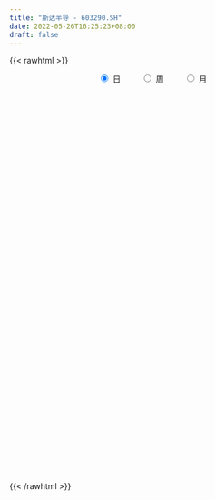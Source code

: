 ```yaml
---
title: "斯达半导 - 603290.SH"
date: 2022-05-26T16:25:23+08:00
draft: false
---
```

{{< rawhtml >}}
    <div style="text-align: center">
        <label style="padding: 1rem;"><input style="margin-right: .5rem" type="radio" name="period" value="D" checked onclick="period_change(this)">日</label>
        <label style="padding: 1rem;"><input style="margin-right: .5rem" type="radio" name="period" value="W" onclick="period_change(this)">周</label>
        <label style="padding: 1rem;"><input style="margin-right: .5rem" type="radio" name="period" value="M" onclick="period_change(this)">月</label>
    </div>
    <div id="chart" style="height: 700px;"></div> 
    <script type="text/javascript">
        const D_v = [32376.15,22984.13,19077.6,14004.6,18549.36,17298.51,24269.0,23688.34,35079.14,28579.61,23574.92,24930.17,17055.08,18075.98,14864.94,25149.56,13400.12,23426.1,21904.9,18428.31,23658.16,36110.88,39611.0,45010.2,34149.38,34557.49,30814.36,26567.92,25751.94,24021.65,27562.32,37155.26,22625.08,32153.24,36627.3,33974.98,28588.29,34071.6,36365.21,28663.4,25240.65,19815.8,18888.1,18296.94,28617.56,31385.13,37535.51,31046.87,28543.93,26859.4,28814.73,28106.24,28605.73,23114.56,38765.75,38014.21,33726.18,19815.36,23807.46,37055.95,26135.9,28265.3,30803.4,20062.54,30193.04,19353.27,20830.06,32191.91,35853.23,26375.35,25536.3,19101.82,20257.56,21029.36,28464.18,40779.87,31430.21,20422.53,20745.01,14635.88,15311.13,14346.74,13811.25,27635.54,17347.44,23435.68,14821.59,17898.14,11447.47,16604.87,20486.92,15249.53,17557.83,20486.48,15206.72,13960.68,26117.23,20703.66,15615.05,10446.25,12130.7,17465.44,32624.56,17535.85,20623.37,37080.14,32376.84,21601.46,20183.29,19571.56,29508.67,27856.2,43009.5,27582.01,25359.68,26896.24,23253.29,18164.55,21461.22,18146.46,31156.68,21512.81,23361.54,20418.82,15755.96,15379.7,18603.27,27842.66,23995.05,16974.36,14759.27,17489.21,20994.71,19483.98,16313.33,11767.25,11588.04,37231.35,36433.92,19378.43,22053.61,14465.84,13711.39,11800.95,18607.96,11372.66,14445.71,14680.78,19133.76,17813.16,9311.16,8586.57,15838.68,24558.87,15465.24,12172.95,27061.8,22753.4,23861.82,25707.7,17072.58,26120.87,24101.52,24472.12,18148.28,34483.3,25681.4,21309.66,21361.41,16650.37,14114.49,12759.01,18041.07,19760.19,23679.88,20810.41,24579.56,33495.56,28818.07,24884.07,14316.75,19445.41,16945.29,12561.72,14913.02,14561.04,10210.16,26996.79,32645.97,25842.78,22675.47,16979.36,20641.9,14830.84,15138.39,22017.93,23297.53,23253.18,35352.82,35330.39,18946.18,18527.52,24187.49,27884.01,36506.15,14807.53,27759.62,16183.59,16587.34,19620.38,11948.97,12747.78,15215.83,20116.0,12080.36,15979.74,21568.0,28693.34,16370.16,27733.64,23788.5,15734.57,26861.17,20228.89,20837.55,19146.79,12037.76,15586.22,18082.66,16042.9,17168.47,17440.93,18917.18,20890.56,16114.16,16916.14,7595.51,27280.3,28571.14,20997.04,13787.16,12974.2,26340.95,23050.58,20301.77,13225.76,16153.71,19295.53,22343.63,14749.8]
const D_histogram = [0.0,0.2959288889,0.3589418829,0.3585809467,0.2799136626,0.4117452688,0.7103390919,0.9318284423,1.8040988446,2.4419835401,2.766555869,2.559278579,2.2339027224,1.2699541847,0.8974781823,0.9743688286,0.6348404998,0.9017328955,1.2300868099,1.3730943783,1.733938725,1.9472707192,3.5240629901,4.8283121064,5.1599576688,5.7982047515,5.9532060916,5.6581205574,5.0382809634,4.3715843056,3.0921367562,3.6609414271,3.1681837316,1.1623128566,0.8140952988,1.1581452526,1.367577022,2.8749121338,3.1761458199,3.1990952607,2.0759334767,1.09121819,0.0404735477,-1.1979675495,-2.3277828058,-1.0412150651,1.9024929176,4.2336465757,6.7229955159,6.6353791715,6.0285686243,3.7779118508,4.2055362891,5.9447724308,3.6491067259,-0.938672491,-2.2351113576,-3.9768046934,-5.9328889754,-7.5581841582,-9.2814253794,-10.3608466281,-11.0100519732,-11.187145299,-10.6500535602,-10.5718813968,-9.7000530774,-8.037771323,-4.9875766669,-2.4104369452,-1.5640465879,-1.4865264456,-0.9863604821,0.2675407388,-0.9142669248,-3.5160187481,-4.6433052339,-6.1036833159,-7.0708178873,-6.8790672657,-6.4643134964,-5.6250326789,-4.5107138849,-2.0483918428,-0.7856023862,0.9088907373,1.8988611848,2.8904573474,3.6983741999,4.7385283807,5.9105207173,6.0932780642,6.8702901824,6.4618894074,5.8675777101,6.1205104292,3.3360028099,2.5197039185,1.3878817696,0.6107042517,-0.2762203838,1.5053737948,4.3957776235,6.2939279777,6.4122084935,3.4855293149,1.4840927023,0.7884061867,0.276918555,0.0867181942,-0.8376955238,-2.0050290416,-0.3896526904,1.097283343,3.0501159017,3.4592709214,3.0734904205,2.0918329805,1.8134711072,0.903419964,1.6242538512,2.1791553169,0.356821216,-0.701262897,-1.1748466243,-1.7724789478,-2.0793273205,-0.8459600206,0.3937512613,0.6370269519,-0.1113667716,-1.3042365441,-1.0042102987,-0.680763856,-1.3486262453,-1.7301836036,-1.8905145541,-4.2571256447,-7.0077391462,-8.1507374074,-8.7490922761,-8.5744589118,-8.2056264464,-7.4717185792,-7.2247997191,-6.8757167816,-6.3390921221,-6.5012692893,-5.4288380423,-4.1284067194,-3.4076173176,-2.9578480119,-3.3585716349,-2.3647095951,-2.323964957,-1.6983087457,-1.8090069537,-2.206323964,-3.5460709584,-4.7350523544,-5.3066740605,-5.7728929448,-6.4380476621,-5.7386484146,-5.3930788968,-3.4359898251,-1.4382406542,0.2752325896,1.6213444725,2.2514123848,2.3085164994,2.7741508578,2.2974273267,2.6143302213,2.6155375494,1.9210630843,1.749450742,-0.2445107354,-0.8332227256,-0.9371055249,-1.1907418572,-0.4125182329,0.7114131131,1.362098623,2.3905216365,2.8191588097,2.8244913222,3.9223113087,5.8740961597,6.890455347,7.6847054194,8.3888894776,8.8060397427,8.5828153323,7.3018475835,6.2786133791,4.6886201959,3.7805271923,4.6390059524,4.780754952,4.3517514362,2.8099510834,2.4389795096,4.3701109124,4.5446278088,4.5828349488,5.3946261749,5.3050316444,4.6812918365,3.4262676353,1.7564752992,0.1809779178,-1.5061361602,-1.5647447832,-2.1809362136,-1.5938272062,-3.8215696166,-6.1375748073,-7.2510532069,-9.3234277342,-10.2450448672,-10.9489659949,-9.5957221005,-8.5673413547,-6.3060598263,-5.4019514036,-4.4681557932,-3.8825939528,-3.7537359646,-4.7470267106,-4.6684263751,-2.353280704,-0.1219346964,1.7631003574,2.3421096131,1.4298021351,0.642766835,2.1991984158,3.9026564752,4.5827383289,5.2766606897,4.7619003484,5.6168189688,6.468032899,7.6474292952,8.1151890686,7.5571470524,6.2616060669,4.6461645003,3.2450963394]
const D_fast = [0.0,0.3699111111,0.5226595758,0.6119438764,0.6032550078,0.8380229312,1.3142015273,1.7686479883,3.0919431017,4.3403236823,5.3565349784,5.7890773332,6.0221771572,5.3757171656,5.2276107089,5.5480935623,5.3672753584,5.859600978,6.4954765948,6.9817577579,7.7760867859,8.4762364598,10.9340444783,13.4453716212,15.0670066007,17.1548048713,18.7981077344,19.9175523395,20.5572829863,20.983482405,20.4770690446,21.9611090723,22.2603973097,20.5451046488,20.4004109157,21.0339971827,21.5853232075,23.8113863528,24.9066564939,25.7293797498,25.125201335,24.4132905959,23.3726643405,21.8347313559,20.1229703981,21.1492343725,24.5685655847,27.9581308867,32.1282287058,33.6994571543,34.5997887632,33.2936099524,34.772618463,37.9980477124,36.6146586889,31.7922113492,29.9369946432,27.2011001341,23.7617936083,20.2469523859,16.2033548199,12.5337219141,9.1320035758,6.1581239252,4.0327022739,1.4679040882,-0.0852808618,-0.4324419381,1.3708585512,3.3453890366,3.8007677469,3.5066562779,3.7602321209,5.0810185264,3.6706441316,0.1898876213,-2.098225173,-5.084524084,-7.8193631272,-9.347379322,-10.5487039268,-11.115681279,-11.1290409563,-9.1788168749,-8.1124280149,-6.190712207,-4.7260264634,-3.0118159638,-1.2793055614,0.9454807146,3.5951032305,5.3011800935,7.7957647572,9.0028363341,9.8754190644,11.6584793908,9.7079724739,9.5215995622,8.7367478557,8.1122464006,7.1562666692,9.3142042965,13.303552531,16.7751848797,18.4965175189,16.441220669,14.810807232,14.3122222631,13.8699642702,13.7014434578,12.5676058589,10.8990150807,12.4169782593,14.1782351284,16.8935966626,18.1675694126,18.5501615169,18.091462322,18.2664682255,17.5822720733,18.7091694232,19.8088597183,18.0757309213,16.8423310841,16.0750357007,15.0342836402,14.2076034373,15.2294807321,16.5676298294,16.970162258,16.1939268415,14.674997933,14.7239716037,14.8772270824,13.8722081318,13.0581048727,12.4251452836,8.9942527819,4.4917044938,1.3110218807,-1.474606057,-3.4435874206,-5.1261615668,-6.2601833444,-7.8194644141,-9.1893106719,-10.237459043,-12.0249535326,-12.3097317961,-12.0414021531,-12.1725170806,-12.4622097779,-13.7025763096,-13.2998916686,-13.8401382698,-13.6390592449,-14.2020091913,-15.1509071926,-17.3771719266,-19.7499164113,-21.6482066325,-23.557648753,-25.8323153858,-26.5675782419,-27.5702784484,-26.4721868329,-24.8339978256,-23.0517164343,-21.3002684334,-20.1073474249,-19.4731141854,-18.3139421125,-18.216308812,-17.2458233621,-16.5907316466,-16.8049403407,-16.5391899974,-18.5942791587,-19.3912968303,-19.7294560108,-20.2807778074,-19.6056837414,-18.3038991171,-17.3126889515,-15.6866355288,-14.5532086532,-13.8417533101,-11.7633554965,-8.3430466055,-5.6040735814,-2.8886471543,-0.0872407267,2.5314194742,4.4538988968,4.9983930439,5.5448121843,5.12697405,5.1640128445,7.1822430927,8.5191808303,9.1781151736,8.3388025916,8.5775758953,11.6012350261,12.9119088747,14.0958247519,16.2562725217,17.4929359024,18.0395190536,17.6410617612,16.4103882499,14.880135348,12.8164872299,12.3666924111,11.2052669274,11.3939191332,8.2107843186,4.360385426,1.4341437247,-2.9690877361,-6.4519660859,-9.8931287123,-10.9388153431,-12.052269936,-11.3675033641,-11.8138827923,-11.9971261302,-12.382212778,-13.1917887809,-15.3718362046,-16.4603424629,-14.7335169677,-12.5326546343,-10.2068444911,-9.0423078321,-9.5971647763,-10.2235083677,-8.1172771829,-5.4381550048,-3.6123885688,-1.5993010356,-0.9235862898,1.3355370728,3.8037592278,6.8950129478,9.3915699883,10.7228147352,10.9926752665,10.5387748249,9.9489807488]
const D_slow = [0.0,0.0739822222,0.1637176929,0.2533629296,0.3233413453,0.4262776625,0.6038624354,0.836819546,1.2878442571,1.8983401422,2.5899791094,3.2297987542,3.7882744348,4.105762981,4.3301325265,4.5737247337,4.7324348586,4.9578680825,5.265389785,5.6086633796,6.0421480608,6.5289657406,7.4099814881,8.6170595147,9.9070489319,11.3566001198,12.8449016427,14.2594317821,15.5190020229,16.6118980993,17.3849322884,18.3001676452,19.0922135781,19.3827917922,19.5863156169,19.8758519301,20.2177461856,20.936474219,21.730510674,22.5302844892,23.0492678583,23.3220724058,23.3321907928,23.0326989054,22.4507532039,22.1904494377,22.6660726671,23.724484311,25.40523319,27.0640779828,28.5712201389,29.5156981016,30.5670821739,32.0532752816,32.965551963,32.7308838403,32.1721060009,31.1779048275,29.6946825837,27.8051365441,25.4847801993,22.8945685422,20.1420555489,17.3452692242,14.6827558341,12.0397854849,9.6147722156,7.6053293849,6.3584352181,5.7558259818,5.3648143348,4.9931827234,4.7465926029,4.8134777876,4.5849110564,3.7059063694,2.5450800609,1.0191592319,-0.7485452399,-2.4683120563,-4.0843904304,-5.4906486001,-6.6183270714,-7.1304250321,-7.3268256286,-7.0996029443,-6.6248876481,-5.9022733113,-4.9776797613,-3.7930476661,-2.3154174868,-0.7920979707,0.9254745749,2.5409469267,4.0078413542,5.5379689615,6.371969664,7.0018956436,7.3488660861,7.501542149,7.432487053,7.8088305017,8.9077749076,10.481256902,12.0843090254,12.9556913541,13.3267145297,13.5238160764,13.5930457151,13.6147252637,13.4053013827,12.9040441223,12.8066309497,13.0809517854,13.8434807609,14.7082984912,15.4766710963,15.9996293415,16.4529971183,16.6788521093,17.0849155721,17.6297044013,17.7189097053,17.5435939811,17.249882325,16.806762588,16.2869307579,16.0754407527,16.1738785681,16.333135306,16.3052936131,15.9792344771,15.7281819024,15.5579909384,15.2208343771,14.7882884762,14.3156598377,13.2513784265,11.49944364,9.4617592881,7.2744862191,5.1308714912,3.0794648796,1.2115352348,-0.594664695,-2.3135938904,-3.8983669209,-5.5236842432,-6.8808937538,-7.9129954337,-8.7648997631,-9.504361766,-10.3440046747,-10.9351820735,-11.5161733128,-11.9407504992,-12.3930022376,-12.9445832286,-13.8311009682,-15.0148640568,-16.341532572,-17.7847558082,-19.3942677237,-20.8289298273,-22.1771995515,-23.0361970078,-23.3957571714,-23.326949024,-22.9216129059,-22.3587598097,-21.7816306848,-21.0880929704,-20.5137361387,-19.8601535834,-19.206269196,-18.7260034249,-18.2886407394,-18.3497684233,-18.5580741047,-18.7923504859,-19.0900359502,-19.1931655085,-19.0153122302,-18.6747875744,-18.0771571653,-17.3723674629,-16.6662446323,-15.6856668052,-14.2171427652,-12.4945289285,-10.5733525736,-8.4761302042,-6.2746202685,-4.1289164355,-2.3034545396,-0.7338011948,0.4383538541,1.3834856522,2.5432371403,3.7384258783,4.8263637374,5.5288515082,6.1385963856,7.2311241137,8.3672810659,9.5129898031,10.8616463468,12.1879042579,13.3582272171,14.2147941259,14.6539129507,14.6991574302,14.3226233901,13.9314371943,13.3862031409,12.9877463394,12.0323539352,10.4979602334,8.6851969317,6.3543399981,3.7930787813,1.0558372826,-1.3430932426,-3.4849285812,-5.0614435378,-6.4119313887,-7.528970337,-8.4996188252,-9.4380528164,-10.624809494,-11.7919160878,-12.3802362638,-12.4107199379,-11.9699448485,-11.3844174452,-11.0269669115,-10.8662752027,-10.3164755987,-9.3408114799,-8.1951268977,-6.8759617253,-5.6854866382,-4.281281896,-2.6642736712,-0.7524163474,1.2763809197,3.1656676828,4.7310691995,5.8926103246,6.7038844095]
const D_data = [['2021-05-17', 203.3119, 210.2325, 202.4343, 214.2812],['2021-05-18', 207.0215, 214.8696, 204.5983, 215.8568],['2021-05-19', 213.1942, 213.2042, 209.5544, 217.0934],['2021-05-20', 210.8217, 212.8979, 210.642, 216.4116],['2021-05-21', 214.6049, 211.9995, 206.2898, 217.8091],['2021-05-24', 209.514, 215.114, 206.6392, 215.2038],['2021-05-25', 216.9107, 218.8972, 213.6666, 220.6041],['2021-05-26', 220.6041, 220.105, 216.2419, 226.5934],['2021-05-27', 220.105, 232.4828, 218.1086, 237.0745],['2021-05-28', 230.8757, 235.5772, 229.588, 242.2652],['2021-05-31', 239.58, 236.6753, 231.5844, 240.9276],['2021-06-01', 233.5608, 232.8821, 231.5844, 241.0674],['2021-06-02', 232.3929, 232.383, 229.2586, 236.3259],['2021-06-03', 230.0871, 222.8501, 221.802, 230.5762],['2021-06-04', 220.6141, 228.1106, 220.5841, 231.5844],['2021-06-07', 231.7641, 234.3295, 231.7641, 238.5719],['2021-06-08', 236.5754, 229.7078, 227.4119, 238.4321],['2021-06-09', 229.3784, 238.4221, 226.773, 238.5519],['2021-06-10', 238.9512, 242.395, 236.3259, 244.7607],['2021-06-11', 244.7607, 243.1736, 236.8549, 246.1083],['2021-06-15', 241.836, 249.3525, 236.5754, 253.0559],['2021-06-16', 249.3525, 251.4388, 248.5539, 269.5163],['2021-06-17', 251.3489, 276.5836, 248.5639, 276.5836],['2021-06-18', 276.5836, 285.4877, 276.5836, 295.5696],['2021-06-21', 284.4895, 283.072, 275.256, 295.4398],['2021-06-22', 284.0003, 295.4697, 277.2025, 305.6515],['2021-06-23', 293.3935, 298.0152, 292.7147, 311.1017],['2021-06-24', 301.459, 298.5941, 282.493, 302.4572],['2021-06-25', 298.4045, 298.4644, 291.6766, 310.4429],['2021-06-28', 298.5143, 300.4608, 295.5696, 304.8529],['2021-06-29', 297.6558, 292.9243, 287.9832, 302.3474],['2021-06-30', 296.468, 319.4268, 293.673, 321.4232],['2021-07-01', 314.1362, 311.7405, 305.4518, 316.1127],['2021-07-02', 307.0589, 290.4787, 288.3625, 307.4083],['2021-07-05', 292.0359, 308.4465, 291.4769, 310.4429],['2021-07-06', 311.491, 320.7244, 303.4454, 325.6156],['2021-07-07', 308.9456, 324.4178, 295.4797, 327.4424],['2021-07-08', 323.4196, 349.9919, 321.4232, 354.9131],['2021-07-09', 349.9919, 345.2604, 325.416, 350.0518],['2021-07-12', 339.3111, 348.3748, 330.407, 353.3758],['2021-07-13', 344.2622, 336.3963, 331.2056, 349.2532],['2021-07-14', 331.4053, 336.9952, 329.4088, 344.382],['2021-07-15', 329.4088, 334.4298, 324.5376, 346.2586],['2021-07-16', 334.4398, 328.7101, 327.1729, 342.5852],['2021-07-19', 323.729, 325.4759, 312.07, 327.4124],['2021-07-20', 322.2217, 358.0275, 321.4232, 358.0275],['2021-07-21', 363.3479, 393.8332, 355.3722, 393.8332],['2021-07-22', 391.178, 406.2509, 382.0144, 409.3653],['2021-07-23', 406.2709, 429.2297, 395.7897, 436.2172],['2021-07-26', 419.5071, 412.5596, 407.2691, 443.4142],['2021-07-27', 426.814, 413.2284, 409.1158, 448.1957],['2021-07-28', 404.0649, 392.9548, 376.3246, 418.0198],['2021-07-29', 408.5069, 429.08, 395.2906, 432.2243],['2021-07-30', 429.2297, 459.9546, 416.253, 470.7053],['2021-08-02', 449.1939, 416.3628, 413.9571, 458.7966],['2021-08-03', 399.2934, 374.7275, 374.7275, 411.2619],['2021-08-04', 374.3282, 403.3761, 370.555, 403.7754],['2021-08-05', 395.091, 391.5773, 384.1805, 406.1611],['2021-08-06', 398.0756, 379.2194, 373.35, 398.0756],['2021-08-09', 364.6456, 372.3318, 341.3075, 377.3229],['2021-08-10', 364.3461, 359.0556, 352.6671, 375.2066],['2021-08-11', 359.0457, 355.0828, 340.459, 359.0457],['2021-08-12', 351.3694, 350.2714, 349.1734, 368.0695],['2021-08-13', 344.6814, 347.706, 342.3855, 354.3641],['2021-08-16', 349.1734, 351.1498, 339.88, 364.9051],['2021-08-17', 344.382, 340.449, 338.1931, 355.3623],['2021-08-18', 340.459, 346.3784, 335.3981, 355.3623],['2021-08-19', 344.382, 357.2688, 342.685, 368.339],['2021-08-20', 355.8614, 383.2223, 352.3676, 384.3103],['2021-08-23', 387.3049, 390.4593, 370.3354, 393.2942],['2021-08-24', 387.3049, 377.253, 373.6594, 391.9766],['2021-08-25', 367.3408, 369.6366, 358.9358, 376.3246],['2021-08-26', 373.32, 376.2049, 365.3543, 385.9574],['2021-08-27', 376.1549, 390.8086, 374.0188, 394.2924],['2021-08-30', 370.3354, 360.8824, 351.9684, 377.5025],['2021-08-31', 362.3497, 331.6249, 324.7971, 362.3497],['2021-09-01', 324.3978, 337.1549, 303.0062, 339.3909],['2021-09-02', 327.5122, 321.8923, 316.3123, 335.2484],['2021-09-03', 323.8987, 316.2125, 305.3121, 326.3144],['2021-09-06', 310.4329, 322.8007, 310.4329, 326.2445],['2021-09-07', 321.1836, 321.4132, 319.3269, 327.0431],['2021-09-08', 323.2199, 324.5975, 320.5348, 331.8944],['2021-09-09', 324.4178, 328.4106, 319.7062, 330.9062],['2021-09-10', 330.407, 351.3994, 325.1265, 360.2335],['2021-09-13', 345.3802, 344.3021, 334.0006, 353.4257],['2021-09-14', 338.3927, 356.7598, 337.5742, 373.0505],['2021-09-15', 359.3551, 355.3623, 347.9556, 361.4114],['2021-09-16', 353.3459, 361.7907, 347.3766, 362.1501],['2021-09-17', 354.963, 366.2427, 354.8731, 371.3236],['2021-09-22', 361.3515, 376.9335, 359.5547, 385.2886],['2021-09-23', 373.8291, 388.4329, 362.8488, 393.8532],['2021-09-24', 383.362, 384.3103, 377.822, 390.2996],['2021-09-27', 388.3031, 399.5829, 384.3103, 403.0766],['2021-09-28', 394.2924, 391.3277, 389.8005, 408.2673],['2021-09-29', 385.3385, 391.6971, 379.4191, 394.2625],['2021-09-30', 392.296, 406.8898, 385.9673, 410.2538],['2021-10-08', 412.1603, 366.5921, 366.3426, 412.1603],['2021-10-11', 377.3229, 384.7994, 369.3272, 385.3085],['2021-10-12', 385.2985, 378.1514, 373.1503, 390.4792],['2021-10-13', 381.3157, 379.2793, 372.3318, 382.813],['2021-10-14', 379.0797, 374.5878, 359.3551, 379.8184],['2021-10-15', 378.5207, 412.0505, 375.3763, 412.0505],['2021-10-18', 424.2387, 442.1964, 421.5834, 448.1258],['2021-10-19', 440.2, 448.4352, 437.2154, 453.1767],['2021-10-20', 451.8092, 438.3134, 431.2361, 454.1749],['2021-10-21', 439.9904, 398.2852, 395.1309, 440.21],['2021-10-22', 397.6164, 400.3815, 382.6333, 404.7636],['2021-10-25', 394.492, 412.2602, 386.4964, 417.0016],['2021-10-26', 409.2655, 413.6576, 399.8923, 422.2422],['2021-10-27', 413.3183, 417.8701, 409.5051, 434.2207],['2021-10-28', 412.2602, 407.2691, 404.3843, 441.7073],['2021-10-29', 410.2637, 399.2834, 389.3014, 415.0551],['2021-11-01', 400.3116, 436.2571, 392.3259, 439.2118],['2021-11-02', 440.2799, 445.201, 432.3341, 453.6658],['2021-11-03', 442.0866, 463.9674, 441.9768, 482.9333],['2021-11-04', 475.0075, 455.6822, 447.2174, 479.6392],['2021-11-05', 464.3267, 450.5614, 448.0459, 474.1291],['2021-11-08', 444.4025, 443.7037, 434.4204, 453.1967],['2021-11-09', 439.3116, 452.9871, 430.8368, 455.5824],['2021-11-10', 447.1975, 445.3009, 440.22, 452.8673],['2021-11-11', 445.7001, 468.6589, 442.3861, 477.1437],['2021-11-12', 462.1706, 474.0493, 454.9835, 480.1284],['2021-11-15', 474.1491, 444.3526, 442.2064, 477.1437],['2021-11-16', 439.1619, 448.4951, 438.2136, 459.176],['2021-11-17', 447.1975, 453.3963, 441.2082, 457.2794],['2021-11-18', 452.0887, 450.1821, 447.1975, 465.844],['2021-11-19', 455.1332, 452.1885, 447.1975, 464.6661],['2021-11-22', 454.1849, 475.1473, 452.8673, 487.1258],['2021-11-23', 477.0539, 484.0613, 477.0539, 501.1007],['2021-11-24', 482.1348, 478.3316, 469.3377, 495.7703],['2021-11-25', 475.9459, 467.0718, 466.1634, 488.9126],['2021-11-26', 467.7106, 457.9681, 452.9871, 472.1327],['2021-11-29', 454.0651, 475.5965, 445.3807, 477.1437],['2021-11-30', 478.1419, 479.1401, 464.0472, 482.1348],['2021-12-01', 475.9558, 467.1616, 462.1706, 482.1348],['2021-12-02', 467.2714, 468.8087, 461.2323, 473.3006],['2021-12-03', 468.8087, 470.7352, 464.6861, 476.6446],['2021-12-06', 470.6953, 435.7181, 429.1998, 471.6037],['2021-12-07', 435.7181, 414.2566, 406.7201, 439.092],['2021-12-08', 417.2512, 419.2476, 414.6559, 424.7378],['2021-12-09', 427.2333, 415.7539, 411.212, 427.2333],['2021-12-10', 409.006, 418.2195, 407.7682, 418.9481],['2021-12-13', 415.8138, 415.9735, 411.2619, 417.8801],['2021-12-14', 413.2683, 417.5507, 411.0922, 417.8501],['2021-12-15', 417.5107, 408.2474, 400.5112, 417.5107],['2021-12-16', 409.0759, 405.2727, 402.0784, 413.7674],['2021-12-17', 404.4042, 404.2745, 395.2906, 406.8798],['2021-12-20', 401.2799, 390.6988, 388.6326, 409.2655],['2021-12-21', 391.9965, 402.9668, 390.2497, 407.5985],['2021-12-22', 406.2709, 407.3689, 400.4813, 411.2619],['2021-12-23', 407.5486, 401.3697, 398.0157, 409.0659],['2021-12-24', 401.779, 397.287, 390.8086, 403.2763],['2021-12-27', 396.2788, 382.803, 380.3275, 396.2888],['2021-12-28', 388.1933, 398.0756, 386.2069, 402.0784],['2021-12-29', 397.287, 385.4483, 381.0062, 401.1601],['2021-12-30', 384.2105, 391.2978, 383.7713, 396.0992],['2021-12-31', 393.6436, 380.3175, 374.3282, 394.2924],['2022-01-04', 381.3157, 371.9225, 368.0195, 381.9945],['2022-01-05', 370.3354, 351.1698, 349.3431, 373.8291],['2022-01-06', 345.9392, 340.8084, 334.3999, 349.8521],['2022-01-07', 343.3838, 337.4943, 334.7992, 347.8557],['2022-01-10', 336.5959, 329.1094, 326.7237, 338.3927],['2022-01-11', 330.0078, 315.9829, 314.9348, 331.7247],['2022-01-12', 319.9358, 325.416, 316.7216, 326.9932],['2022-01-13', 325.416, 316.2724, 315.0446, 325.5757],['2022-01-14', 313.0382, 335.9471, 313.0382, 340.8882],['2022-01-17', 339.89, 341.9164, 333.4017, 345.1905],['2022-01-18', 338.8918, 344.6215, 336.586, 352.8667],['2022-01-19', 340.6487, 345.7795, 338.3927, 350.4111],['2022-01-20', 342.5053, 340.489, 337.7738, 348.3548],['2022-01-21', 337.3945, 333.8509, 332.084, 341.2376],['2022-01-24', 331.4053, 339.371, 331.4053, 344.372],['2022-01-25', 337.4444, 326.5939, 324.9968, 343.7231],['2022-01-26', 328.7999, 335.1984, 320.425, 339.3111],['2022-01-27', 345.3802, 331.4152, 329.5885, 350.3712],['2022-01-28', 338.3927, 319.9259, 317.1309, 340.5888],['2022-02-07', 333.4017, 322.9604, 316.7615, 342.8946],['2022-02-08', 322.4214, 292.2256, 290.6684, 322.4214],['2022-02-09', 290.5785, 299.762, 290.2591, 302.4672],['2022-02-10', 300.0116, 300.5806, 292.4751, 309.1452],['2022-02-11', 295.6295, 294.1721, 293.3535, 306.1106],['2022-02-14', 291.2773, 305.1524, 282.9921, 311.2115],['2022-02-15', 307.0789, 312.04, 303.4554, 314.0963],['2022-02-16', 315.4339, 309.0653, 307.6179, 317.4303],['2022-02-17', 307.8875, 317.2407, 305.9509, 322.621],['2022-02-18', 315.4339, 313.2379, 312.0999, 328.0113],['2022-02-21', 314.4357, 308.9456, 306.7595, 317.0211],['2022-02-22', 306.45, 326.0349, 302.008, 326.9133],['2022-02-23', 323.4196, 346.8176, 322.4214, 350.6008],['2022-02-24', 346.3185, 346.3684, 339.3909, 351.5691],['2022-02-25', 354.8731, 352.707, 343.3838, 362.2],['2022-02-28', 349.6126, 360.7426, 346.1288, 360.7426],['2022-03-01', 360.3433, 366.0431, 357.3587, 371.7229],['2022-03-02', 365.1347, 364.7854, 352.3676, 366.3426],['2022-03-03', 367.3308, 353.3658, 351.5691, 368.339],['2022-03-04', 349.373, 355.5819, 345.5399, 369.9461],['2022-03-07', 354.3641, 345.7695, 334.899, 354.3641],['2022-03-08', 344.901, 351.07, 344.352, 361.1519],['2022-03-09', 358.3569, 376.7439, 358.3569, 378.2013],['2022-03-10', 386.2967, 374.7075, 374.0088, 393.2942],['2022-03-11', 366.3426, 371.0541, 362.3597, 378.4508],['2022-03-14', 366.9714, 355.3722, 355.3623, 368.888],['2022-03-15', 353.8649, 367.7999, 351.0001, 377.9817],['2022-03-16', 374.8273, 404.5839, 370.2156, 404.5839],['2022-03-17', 409.2655, 392.9748, 390.2996, 422.2422],['2022-03-18', 393.1145, 396.7879, 384.4001, 403.2763],['2022-03-21', 391.2978, 414.2566, 391.2978, 416.253],['2022-03-22', 410.114, 410.8627, 403.0766, 414.2566],['2022-03-23', 413.5578, 408.0677, 397.287, 413.5578],['2022-03-24', 404.2745, 400.2816, 385.3085, 404.2745],['2022-03-25', 400.2816, 391.2878, 390.3994, 407.2491],['2022-03-28', 379.8284, 386.5363, 379.3193, 394.7715],['2022-03-29', 387.3049, 377.822, 375.3264, 393.4938],['2022-03-30', 384.2804, 394.2824, 380.3175, 395.2407],['2022-03-31', 392.1862, 385.9074, 380.3175, 393.3042],['2022-04-01', 380.3175, 401.2799, 380.3175, 403.7754],['2022-04-06', 397.287, 361.1519, 361.1519, 397.287],['2022-04-07', 350.2215, 345.3203, 336.3963, 359.3451],['2022-04-08', 346.2586, 347.0771, 339.4708, 353.8051],['2022-04-11', 339.8002, 320.8242, 317.1309, 340.1895],['2022-04-12', 322.2417, 319.9857, 309.255, 327.2327],['2022-04-13', 315.4339, 310.1334, 306.6597, 317.4303],['2022-04-14', 312.5391, 329.4088, 303.4454, 336.2266],['2022-04-15', 319.4268, 324.1583, 312.7887, 329.4088],['2022-04-18', 320.5348, 341.9563, 319.4268, 341.9763],['2022-04-19', 336.0769, 328.0113, 327.4124, 341.3873],['2022-04-20', 332.4035, 328.4106, 327.0231, 334.35],['2022-04-21', 324.4577, 323.6691, 320.5248, 337.3945],['2022-04-22', 323.3297, 315.5337, 311.7905, 328.4106],['2022-04-25', 308.7359, 294.2719, 293.0241, 315.5238],['2022-04-26', 296.3182, 299.8419, 294.4815, 307.4482],['2022-04-27', 298.4644, 329.8281, 295.5696, 329.8281],['2022-04-28', 335.7774, 338.3528, 325.2962, 343.254],['2022-04-29', 340.5289, 344.1025, 322.5112, 344.8811],['2022-05-05', 342.3855, 334.3999, 329.4088, 342.3855],['2022-05-06', 319.5066, 314.7152, 309.245, 325.416],['2022-05-09', 314.9248, 310.942, 309.4447, 317.2207],['2022-05-10', 306.8294, 342.0362, 300.7702, 342.0362],['2022-05-11', 339.3111, 353.7751, 338.6223, 364.3461],['2022-05-12', 346.4782, 349.5727, 344.5417, 355.8115],['2022-05-13', 349.9719, 356.3605, 343.3838, 359.3551],['2022-05-16', 357.3088, 344.8312, 341.587, 358.2471],['2022-05-17', 345.5399, 366.3825, 345.48, 375.8555],['2022-05-18', 373.33, 375.3264, 370.3354, 383.4519],['2022-05-19', 369.3372, 390.3794, 368.339, 391.8568],['2022-05-20', 388.8, 392.3, 382.16, 394.4],['2022-05-23', 392.0, 385.81, 381.85, 392.0],['2022-05-24', 385.85, 377.65, 374.99, 395.05],['2022-05-25', 375.5, 370.88, 364.59, 383.88],['2022-05-26', 371.58, 369.45, 364.03, 374.79]]
const W_v = [5115.27,4042.15,7313.88,53500.45,600562.42,614239.6899999999,393784.63,341529.0,391224.96,244571.52,221682.93,199743.61,187193.84,204769.94,296525.64,243432.0,165449.33,183493.1,304973.51,224572.56,181389.86,194117.5,217975.82,208778.07,171233.85,156317.95,156455.34,103026.01,118099.63,122763.85,165366.17,154662.01,154746.28,119673.42,59255.24,22626.45,115665.81,105509.92,95316.49,195192.48,152091.13,131938.88,126761.09,121150.19,242533.59,169487.38,149966.01,128382.26,173218.12,208301.42,136452.75,128961.51,131766.6,75854.49,84263.56,126213.45,162288.32,150883.29,73574.81,89282.37,142770.67,101218.25,92181.54,133942.11,144085.15,46047.0,98869.99,106991.84,128914.6,98501.09,102308.99,144390.24,151841.09,143517.55,169627.38,110904.89,157129.0,135500.66,154128.96,142323.09,138421.51,112300.39,141841.8,85740.54,84950.32,52341.32,67211.71,26117.23,76361.1,140240.76,118721.18,146100.72,110441.72,93519.29,101060.55,80147.31,129563.15,69938.67,69525.43,95097.54,89395.5,127326.09,99117.33,95050.56,126094.01,78426.48,118371.17,89608.42,136180.1,121912.7,92099.9,76139.71,66631.5,114346.77,85690.98,90460.04,33030.3,98231.15,95893.26,72542.67]
const W_histogram = [0.0,0.9476093447,3.0159296764,6.6031291514,12.159946512,13.810379309,13.3078327588,11.0625275017,9.5150803622,7.3834818521,5.8825396541,4.1390757849,4.4202143855,4.8029244437,5.5847549463,4.31151369,2.8836456564,1.591354957,3.1315061905,2.8188240267,4.2058489432,4.2218854269,7.6835639765,7.8371832611,6.0161975892,5.4041676092,2.8038667168,0.442803096,-2.2316638071,-5.4065813086,-7.2520670854,-9.6548179008,-8.7287969759,-8.6253489417,-8.0864645559,-7.4906641123,-7.8343098913,-8.4566299688,-7.521624554,-5.121815469,-2.4945975729,-1.888274471,-1.1760068115,-1.169578459,2.6167279947,4.4196942806,2.7436605324,1.9107285649,2.5377799509,2.5578174575,1.1531796435,-1.3266978814,-2.7991284308,-3.4929111185,-2.5107095898,-3.6224282118,-5.3417303892,-7.6583836714,-9.5156048047,-10.9339966916,-9.3726437289,-8.6343696054,-7.7277878261,-6.218682942,-3.6414610792,-2.9354252508,-2.1890146265,-0.8709193545,1.5238081824,2.4831646225,3.9246940214,7.3230291033,9.8807707422,10.4172719817,13.640700377,13.7959337054,19.459628017,23.7805316122,19.8659672613,14.0907208083,11.6975460806,9.7405541384,2.8926523991,0.3377031235,-0.6916227728,-0.503414885,0.7271397242,-1.467823951,-0.218673073,-0.5215392776,-1.105504139,1.5099962196,4.2168096974,3.9353017805,3.5505054232,3.5589751393,-0.3608149929,-4.0749660829,-7.0122255997,-9.9296141715,-14.308904826,-16.7081669514,-17.7375668744,-18.5688597415,-19.9449693925,-18.6846809221,-14.4933384812,-10.9869083955,-7.2646093211,-2.9307079619,-0.4272512635,1.7873326496,-0.3960776905,-3.2242331113,-5.3886745477,-4.6377715437,-5.7870031867,-3.5206334553,0.4116556097,1.4292267547]
const W_fast = [0.0,1.1845116809,4.0068144317,9.2447961945,17.8416001831,22.9446278074,25.7690394468,26.2893660652,27.1206890162,26.8349609691,26.8046536847,26.0959587618,27.4821509587,29.0655921278,31.243611367,31.0482485332,30.3412919137,29.4468399536,31.7698677346,32.1618915775,34.6003787299,35.6718865703,41.0544561139,43.1673712138,42.8504349392,43.5894468615,41.6901126483,39.4397498016,36.2073669467,31.680804118,28.0223015699,23.2058462793,21.9496679602,19.896778759,18.4140470058,17.1371814214,14.8349581695,12.0984805999,11.1530798761,12.2724350939,14.2760035968,14.4102580809,14.8285240376,14.5425577753,18.9830462276,21.8909360837,20.9008174686,20.5455676423,21.807064016,22.4665558871,21.3502129839,18.5386609887,16.3664483316,14.7994378643,15.1539619954,13.1366363205,10.0819015458,5.8506523458,1.6145300114,-2.5373610485,-3.319169018,-4.7394872958,-5.7648524731,-5.8104183245,-4.1435617315,-4.1713822158,-3.9722252481,-2.8718598147,-0.0961802322,1.4839673635,3.9066702677,9.1357626255,14.16369695,17.3045161848,23.9381196744,27.5423364292,38.070937745,48.3369742432,49.3889017077,47.1363354567,47.6675472492,48.1456938416,42.0209552021,39.5504317073,38.3482001179,38.4105542843,39.8228938246,37.2609741616,38.4554567714,38.0222057474,37.1618648512,40.1548642647,43.9158801669,44.6181976951,45.1210276937,46.0192411946,42.0092473142,37.2763547035,32.5860387868,27.1862466721,19.2297298111,12.6534259478,7.1896343062,1.7161265037,-4.6462254954,-8.0571072555,-7.4890994349,-6.7293964481,-4.823249704,-1.2220253352,1.1746185473,3.8360356228,1.55360586,-2.0806078386,-5.5922179119,-6.0007577938,-8.5967402335,-7.2105288659,-3.1753258986,-1.8004480649]
const W_slow = [0.0,0.2369023362,0.9908847553,2.6416670431,5.6816536711,9.1342484984,12.4612066881,15.2268385635,17.605608654,19.4514791171,20.9221140306,21.9568829768,23.0619365732,24.2626676841,25.6588564207,26.7367348432,27.4576462573,27.8554849966,28.6383615442,29.3430675508,30.3945297866,31.4500011434,33.3708921375,35.3301879527,36.83423735,38.1852792523,38.8862459315,38.9969467055,38.4390307538,37.0873854266,35.2743686553,32.8606641801,30.6784649361,28.5221277007,26.5005115617,24.6278455336,22.6692680608,20.5551105686,18.6747044301,17.3942505629,16.7706011696,16.2985325519,16.004530849,15.7121362343,16.366318233,17.4712418031,18.1571569362,18.6348390774,19.2692840651,19.9087384295,20.1970333404,19.86535887,19.1655767624,18.2923489827,17.6646715853,16.7590645323,15.423631935,13.5090360172,11.130134816,8.3966356431,6.0534747109,3.8948823096,1.962935353,0.4082646175,-0.5021006523,-1.235956965,-1.7832106216,-2.0009404602,-1.6199884146,-0.999197259,-0.0180237537,1.8127335222,4.2829262077,6.8872442031,10.2974192974,13.7464027238,18.611309728,24.5564426311,29.5229344464,33.0456146485,35.9700011686,38.4051397032,39.128302803,39.2127285838,39.0398228906,38.9139691694,39.0957541004,38.7287981127,38.6741298444,38.543745025,38.2673689903,38.6448680452,39.6990704695,40.6828959146,41.5705222704,42.4602660553,42.3700623071,41.3513207863,39.5982643864,37.1158608436,33.5386346371,29.3615928992,24.9272011806,20.2849862452,15.2987438971,10.6275736666,7.0042390463,4.2575119474,2.4413596171,1.7086826267,1.6018698108,2.0487029732,1.9496835505,1.1436252727,-0.2035433642,-1.3629862501,-2.8097370468,-3.6898954106,-3.5869815082,-3.2296748195]
const W_data = [['2020-02-07', 15.217, 24.3133, 15.217, 24.3133],['2020-02-14', 26.7416, 39.162, 26.7416, 39.162],['2020-02-21', 43.0832, 63.0772, 43.0832, 63.0772],['2020-02-28', 69.3869, 101.5924, 69.3869, 101.5924],['2020-03-06', 111.7536, 159.2357, 111.7536, 163.117],['2020-03-13', 155.7524, 141.3217, 136.3455, 159.7333],['2020-03-20', 139.4108, 129.8865, 124.4327, 140.2767],['2020-03-27', 121.4172, 112.3507, 105.205, 124.801],['2020-04-03', 107.5139, 121.4172, 101.6421, 131.8471],['2020-04-10', 124.4029, 113.545, 113.0175, 127.2691],['2020-04-17', 112.1915, 119.8049, 110.6389, 126.2042],['2020-04-24', 119.2277, 115.0478, 109.7532, 123.3678],['2020-04-30', 115.0179, 143.1131, 111.7635, 143.1131],['2020-05-08', 147.5916, 153.2743, 142.3666, 158.7381],['2020-05-15', 154.2596, 169.1779, 146.7954, 179.1401],['2020-05-22', 173.1688, 149.801, 146.875, 173.5569],['2020-05-29', 148.2882, 147.293, 140.2767, 155.6429],['2020-06-05', 149.941, 147.3582, 142.9306, 155.4057],['2020-06-12', 150.0806, 189.4705, 150.0507, 196.3912],['2020-06-19', 185.1426, 176.1079, 167.5318, 186.3892],['2020-06-24', 180.376, 207.4204, 180.1566, 214.3909],['2020-07-03', 203.4315, 201.846, 191.1558, 217.2429],['2020-07-10', 201.2377, 263.8926, 200.9385, 279.0203],['2020-07-17', 266.9341, 243.3799, 223.8943, 276.2181],['2020-07-24', 245.5638, 224.8218, 224.8218, 255.2866],['2020-07-31', 219.3869, 243.3201, 207.919, 251.4872],['2020-08-07', 246.2519, 218.4795, 213.7726, 259.2655],['2020-08-14', 215.6873, 214.8795, 204.4287, 225.5697],['2020-08-21', 215.3981, 202.0953, 192.1032, 223.9941],['2020-08-28', 200.5396, 182.2707, 176.1577, 213.1743],['2020-09-04', 182.49, 185.3919, 164.4205, 189.5703],['2020-09-11', 186.4789, 164.9491, 154.7476, 196.0521],['2020-09-18', 168.1202, 199.8216, 164.3408, 204.8974],['2020-09-25', 196.1918, 189.5603, 186.7581, 200.5895],['2020-09-30', 190.4877, 193.9779, 186.5687, 199.5025],['2020-10-09', 197.4482, 195.1646, 194.666, 201.3773],['2020-10-16', 196.0123, 181.2934, 179.4984, 207.3007],['2020-10-23', 179.4984, 171.7201, 164.5602, 184.7836],['2020-10-30', 170.5235, 188.4733, 167.5418, 193.0406],['2020-11-06', 188.4733, 213.3837, 184.8834, 219.9055],['2020-11-13', 220.8828, 229.2594, 213.0048, 246.8103],['2020-11-20', 229.2394, 213.3039, 207.6797, 236.2398],['2020-11-27', 210.9904, 219.2872, 204.0398, 223.1764],['2020-12-04', 219.367, 213.7128, 212.4064, 232.8493],['2020-12-11', 219.3869, 274.2636, 219.3869, 279.2197],['2020-12-18', 276.7267, 269.816, 251.557, 302.9435],['2020-12-25', 268.4399, 231.9718, 228.5713, 292.1835],['2020-12-31', 223.675, 240.2287, 223.4955, 251.2978],['2021-01-08', 238.324, 262.4666, 231.8521, 271.242],['2021-01-15', 264.3313, 261.4594, 236.1401, 303.2626],['2021-01-22', 255.2866, 244.1976, 238.3839, 277.5444],['2021-01-29', 239.3312, 222.9669, 218.3897, 258.7769],['2021-02-05', 220.7332, 225.9985, 208.258, 241.3256],['2021-02-10', 225.8489, 230.0272, 217.3925, 241.186],['2021-02-19', 235.3424, 251.9759, 232.3906, 254.8877],['2021-02-26', 247.0696, 225.3702, 224.3132, 262.6261],['2021-03-05', 227.7635, 208.7666, 203.4315, 252.6739],['2021-03-12', 207.2209, 187.167, 170.6332, 210.9904],['2021-03-19', 182.3903, 176.4569, 173.555, 185.1526],['2021-03-26', 176.5068, 166.2454, 159.5541, 179.299],['2021-04-02', 168.5291, 196.8599, 163.6427, 196.8599],['2021-04-09', 199.4427, 186.2595, 185.4817, 204.7279],['2021-04-16', 187.7354, 186.6783, 183.4873, 196.2516],['2021-04-23', 184.644, 195.3541, 183.6668, 205.3462],['2021-04-30', 196.461, 215.8668, 194.3369, 222.3786],['2021-05-07', 215.3981, 198.5552, 198.4355, 215.8668],['2021-05-14', 198.625, 200.7291, 190.4678, 205.426],['2021-05-21', 203.3119, 211.9995, 202.4343, 217.8091],['2021-05-28', 209.514, 235.5772, 206.6392, 242.2652],['2021-06-04', 239.58, 228.1106, 220.5841, 241.0674],['2021-06-11', 231.7641, 243.1736, 226.773, 246.1083],['2021-06-18', 241.836, 285.4877, 236.5754, 295.5696],['2021-06-25', 284.4895, 298.4644, 275.256, 311.1017],['2021-07-02', 298.5143, 290.4787, 287.9832, 321.4232],['2021-07-09', 292.0359, 345.2604, 291.4769, 354.9131],['2021-07-16', 339.3111, 328.7101, 324.5376, 353.3758],['2021-07-23', 323.729, 429.2297, 312.07, 436.2172],['2021-07-30', 419.5071, 459.9546, 376.3246, 470.7053],['2021-08-06', 449.1939, 379.2194, 370.555, 458.7966],['2021-08-13', 364.6456, 347.706, 340.459, 377.3229],['2021-08-20', 349.1734, 383.2223, 335.3981, 384.3103],['2021-08-27', 387.3049, 390.8086, 358.9358, 394.2924],['2021-09-03', 370.3354, 316.2125, 303.0062, 377.5025],['2021-09-10', 310.4329, 351.3994, 310.4329, 360.2335],['2021-09-17', 345.3802, 366.2427, 334.0006, 373.0505],['2021-09-24', 361.3515, 384.3103, 359.5547, 393.8532],['2021-09-30', 388.3031, 406.8898, 379.4191, 410.2538],['2021-10-08', 412.1603, 366.5921, 366.3426, 412.1603],['2021-10-15', 377.3229, 412.0505, 359.3551, 412.0505],['2021-10-22', 424.2387, 400.3815, 382.6333, 454.1749],['2021-10-29', 394.492, 399.2834, 386.4964, 441.7073],['2021-11-05', 400.3116, 450.5614, 392.3259, 482.9333],['2021-11-12', 444.4025, 474.0493, 430.8368, 480.1284],['2021-11-19', 474.1491, 452.1885, 438.2136, 477.1437],['2021-11-26', 454.1849, 457.9681, 452.8673, 501.1007],['2021-12-03', 454.0651, 470.7352, 445.3807, 482.1348],['2021-12-10', 470.6953, 418.2195, 406.7201, 471.6037],['2021-12-17', 415.8138, 404.2745, 395.2906, 417.8801],['2021-12-24', 401.2799, 397.287, 388.6326, 411.2619],['2021-12-31', 396.2788, 380.3175, 374.3282, 402.0784],['2022-01-07', 381.3157, 337.4943, 334.3999, 381.9945],['2022-01-14', 336.5959, 335.9471, 313.0382, 340.8882],['2022-01-21', 339.89, 333.8509, 332.084, 352.8667],['2022-01-28', 331.4053, 319.9259, 317.1309, 350.3712],['2022-02-11', 333.4017, 294.1721, 290.2591, 342.8946],['2022-02-18', 291.2773, 313.2379, 282.9921, 328.0113],['2022-02-25', 314.4357, 352.707, 302.008, 362.2],['2022-03-04', 349.6126, 355.5819, 345.5399, 371.7229],['2022-03-11', 354.3641, 371.0541, 334.899, 393.2942],['2022-03-18', 366.9714, 396.7879, 351.0001, 422.2422],['2022-03-25', 391.2978, 391.2878, 385.3085, 416.253],['2022-04-01', 379.8284, 401.2799, 375.3264, 403.7754],['2022-04-08', 397.287, 347.0771, 336.3963, 397.287],['2022-04-15', 339.8002, 324.1583, 303.4454, 340.1895],['2022-04-22', 320.5348, 315.5337, 311.7905, 341.9763],['2022-04-29', 308.7359, 344.1025, 293.0241, 344.8811],['2022-05-06', 342.3855, 314.7152, 309.245, 342.3855],['2022-05-13', 314.9248, 356.3605, 300.7702, 364.3461],['2022-05-20', 357.3088, 392.3, 341.587, 394.4],['2022-05-27', 392.0, 369.45, 364.03, 395.05]]
const M_v = [69971.75,2052950.4099999997,1141582.1899999999,910176.9100000001,974705.8499999999,868146.37,526125.86,627922.0900000002,339118.67,639432.1,778070.9100000001,646933.8,418098.1,538888.5699999999,551337.9399999999,404398.35,562205.72,627940.25,616417.9999999999,362841.64,361440.27,491600.97,403793.4099999999,410889.4799999999,339871.02,482981.73,373109.03,299697.3800000001]
const M_histogram = [0.0,0.672599886,3.0345348636,4.6141767604,9.295159882,13.8781725538,11.7562796127,10.7576901803,9.0934705067,9.7208876779,10.4504510592,9.0684926148,7.669829554,2.59297265,2.0048173512,2.6206007326,7.9057938429,19.5097535403,17.263570753,19.4077201597,18.8583579921,22.1882621241,16.3215891056,7.4135968255,3.5083164056,1.9364962587,-2.3686222535,-3.8703299451]
const M_fast = [0.0,0.8407498575,3.961318551,6.6945046379,13.69927773,21.7518335403,22.5690105023,24.259843615,24.868991568,27.9266306587,31.2688068048,32.1539715142,32.6727658418,28.2441521003,28.1572011393,29.4281347039,36.689776275,53.1711743574,55.2408842584,62.236963705,66.4021910354,75.2791606984,73.4928849564,66.4382918826,63.4100905641,62.3223944818,57.4251204062,54.9558302284]
const M_slow = [0.0,0.1681499715,0.9267836874,2.0803278775,4.404117848,7.8736609865,10.8127308896,13.5021534347,15.7755210614,18.2057429808,20.8183557456,23.0854788993,25.0029362878,25.6511794503,26.1523837881,26.8075339713,28.783982432,33.6614208171,37.9773135054,42.8292435453,47.5438330433,53.0908985743,57.1712958507,59.0246950571,59.9017741585,60.3858982232,59.7937426598,58.8261601735]
const M_data = [['2020-02-28', 15.217, 101.5924, 15.217, 101.5924],['2020-03-31', 111.7536, 112.1318, 101.6421, 163.117],['2020-04-30', 112.4502, 143.1131, 109.7532, 143.1131],['2020-05-29', 147.5916, 147.293, 140.2767, 179.1401],['2020-06-30', 149.941, 209.2154, 142.9306, 214.3909],['2020-07-31', 208.4176, 243.3201, 191.1558, 279.0203],['2020-08-31', 246.2519, 177.5838, 176.1577, 259.2655],['2020-09-30', 176.407, 193.9779, 154.7476, 204.8974],['2020-10-30', 197.4482, 188.4733, 164.5602, 207.3007],['2020-11-30', 188.4733, 224.373, 184.8834, 246.8103],['2020-12-31', 221.4811, 240.2287, 212.4064, 302.9435],['2021-01-29', 238.324, 222.9669, 218.3897, 303.2626],['2021-02-26', 220.7332, 225.3702, 208.258, 262.6261],['2021-03-31', 227.7635, 169.4266, 159.5541, 252.6739],['2021-04-30', 169.5263, 215.8668, 169.4365, 222.3786],['2021-05-31', 215.3981, 236.6753, 190.4678, 242.2652],['2021-06-30', 233.5608, 319.4268, 220.5841, 321.4232],['2021-07-30', 314.1362, 459.9546, 288.3625, 470.7053],['2021-08-31', 449.1939, 331.6249, 324.7971, 458.7966],['2021-09-30', 324.3978, 406.8898, 303.0062, 410.2538],['2021-10-29', 412.1603, 399.2834, 359.3551, 454.1749],['2021-11-30', 400.3116, 479.1401, 392.3259, 501.1007],['2021-12-31', 475.9558, 380.3175, 374.3282, 482.1348],['2022-01-28', 381.3157, 319.9259, 313.0382, 381.9945],['2022-02-28', 333.4017, 360.7426, 282.9921, 362.2],['2022-03-31', 360.3433, 385.9074, 334.899, 422.2422],['2022-04-29', 380.3175, 344.1025, 293.0241, 403.7754],['2022-05-31', 342.3855, 369.45, 300.7702, 395.05]]
        const D_a = [null,null,null,null,null,null,null,null,null,242.2652,null,null,null,null,null,null,null,226.773,null,null,null,null,null,null,null,null,null,null,null,null,null,null,null,null,null,null,null,null,null,null,null,null,null,null,null,null,null,null,null,null,null,null,null,470.7053,null,null,null,null,null,null,null,null,null,null,null,null,335.3981,null,null,null,null,null,null,394.2924,null,null,null,null,null,null,null,null,319.7062,null,null,null,null,null,null,null,null,null,null,null,null,null,412.1603,null,null,null,359.3551,null,null,null,null,null,null,null,null,null,null,null,null,null,482.9333,null,null,null,null,null,null,null,null,438.2136,null,null,null,null,501.1007,null,null,null,null,null,null,null,null,null,null,null,null,null,null,null,null,null,null,null,null,null,null,null,null,null,null,null,null,null,null,null,null,null,null,null,null,313.0382,null,null,null,null,null,null,null,null,350.3712,null,null,null,290.2591,null,null,null,null,null,null,null,null,null,null,null,null,null,371.7229,null,null,null,334.899,null,null,null,null,null,null,null,422.2422,null,null,null,null,null,null,null,null,null,null,null,null,null,null,null,null,null,null,null,null,null,null,null,null,293.0241,null,null,null,null,null,null,null,null,null,null,null,null,null,null,null,394.4,null,null,null,null]
const W_a = [null,null,null,null,163.117,null,null,null,null,null,null,109.7532,null,null,null,null,null,null,null,null,null,null,279.0203,null,null,null,null,null,null,null,null,154.7476,null,null,null,null,null,null,null,null,null,null,null,null,null,null,null,null,null,303.2626,null,null,null,null,null,null,null,null,null,159.5541,null,null,null,null,null,null,null,null,null,null,null,null,null,null,null,null,null,470.7053,null,null,null,null,303.0062,null,null,null,null,null,null,null,null,null,null,null,501.1007,null,null,null,null,null,null,null,null,null,null,282.9921,null,null,null,422.2422,null,null,null,null,null,null,null,300.7702,null,null]
const M_a = [null,null,null,null,null,null,null,null,null,null,null,null,null,null,null,null,null,null,null,null,null,501.1007,null,null,null,null,null,null]
        const D_b = [[{ coord: ['2021-07-30', 394.2924] }, { coord: ['2021-10-14', 335.3981] }],[{ coord: ['2021-11-03', 482.9333] }, { coord: ['2022-01-14', 438.2136] }],[{ coord: ['2022-01-14', 350.3712] }, { coord: ['2022-04-25', 313.0382] }]]
const W_b = [[{ coord: ['2020-03-06', 163.117] }, { coord: ['2021-03-26', 154.7476] }],[{ coord: ['2021-07-30', 470.7053] }, { coord: ['2022-03-18', 303.0062] }]]
const M_b = []
    </script>
{{< /rawhtml >}}